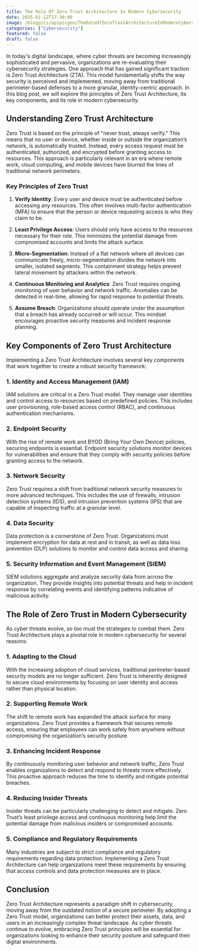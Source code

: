 ```yaml
---
title: The Role Of Zero Trust Architecture In Modern Cybersecurity
date: 2025-01-12T17:30:00
image: /blogpics/apipicgen/TheRoleOfZeroTrustArchitectureInModernCybersecurity-RIOSL1ZLY3.jpg
categories: ["Cybersecurity"]
featured: false
draft: false
---
```

In today's digital landscape, where cyber threats are becoming increasingly sophisticated and pervasive, organizations are re-evaluating their cybersecurity strategies. One approach that has gained significant traction is Zero Trust Architecture (ZTA). This model fundamentally shifts the way security is perceived and implemented, moving away from traditional perimeter-based defenses to a more granular, identity-centric approach. In this blog post, we will explore the principles of Zero Trust Architecture, its key components, and its role in modern cybersecurity.

## Understanding Zero Trust Architecture

Zero Trust is based on the principle of "never trust, always verify." This means that no user or device, whether inside or outside the organization’s network, is automatically trusted. Instead, every access request must be authenticated, authorized, and encrypted before granting access to resources. This approach is particularly relevant in an era where remote work, cloud computing, and mobile devices have blurred the lines of traditional network perimeters.

### Key Principles of Zero Trust

1. **Verify Identity**: Every user and device must be authenticated before accessing any resources. This often involves multi-factor authentication (MFA) to ensure that the person or device requesting access is who they claim to be.

2. **Least Privilege Access**: Users should only have access to the resources necessary for their role. This minimizes the potential damage from compromised accounts and limits the attack surface.

3. **Micro-Segmentation**: Instead of a flat network where all devices can communicate freely, micro-segmentation divides the network into smaller, isolated segments. This containment strategy helps prevent lateral movement by attackers within the network.

4. **Continuous Monitoring and Analytics**: Zero Trust requires ongoing monitoring of user behavior and network traffic. Anomalies can be detected in real-time, allowing for rapid response to potential threats.

5. **Assume Breach**: Organizations should operate under the assumption that a breach has already occurred or will occur. This mindset encourages proactive security measures and incident response planning.

## Key Components of Zero Trust Architecture

Implementing a Zero Trust Architecture involves several key components that work together to create a robust security framework:

### 1. Identity and Access Management (IAM)

IAM solutions are critical in a Zero Trust model. They manage user identities and control access to resources based on predefined policies. This includes user provisioning, role-based access control (RBAC), and continuous authentication mechanisms.

### 2. Endpoint Security

With the rise of remote work and BYOD (Bring Your Own Device) policies, securing endpoints is essential. Endpoint security solutions monitor devices for vulnerabilities and ensure that they comply with security policies before granting access to the network.

### 3. Network Security

Zero Trust requires a shift from traditional network security measures to more advanced techniques. This includes the use of firewalls, intrusion detection systems (IDS), and intrusion prevention systems (IPS) that are capable of inspecting traffic at a granular level.

### 4. Data Security

Data protection is a cornerstone of Zero Trust. Organizations must implement encryption for data at rest and in transit, as well as data loss prevention (DLP) solutions to monitor and control data access and sharing.

### 5. Security Information and Event Management (SIEM)

SIEM solutions aggregate and analyze security data from across the organization. They provide insights into potential threats and help in incident response by correlating events and identifying patterns indicative of malicious activity.

## The Role of Zero Trust in Modern Cybersecurity

As cyber threats evolve, so too must the strategies to combat them. Zero Trust Architecture plays a pivotal role in modern cybersecurity for several reasons:

### 1. Adapting to the Cloud

With the increasing adoption of cloud services, traditional perimeter-based security models are no longer sufficient. Zero Trust is inherently designed to secure cloud environments by focusing on user identity and access rather than physical location.

### 2. Supporting Remote Work

The shift to remote work has expanded the attack surface for many organizations. Zero Trust provides a framework that secures remote access, ensuring that employees can work safely from anywhere without compromising the organization’s security posture.

### 3. Enhancing Incident Response

By continuously monitoring user behavior and network traffic, Zero Trust enables organizations to detect and respond to threats more effectively. This proactive approach reduces the time to identify and mitigate potential breaches.

### 4. Reducing Insider Threats

Insider threats can be particularly challenging to detect and mitigate. Zero Trust’s least privilege access and continuous monitoring help limit the potential damage from malicious insiders or compromised accounts.

### 5. Compliance and Regulatory Requirements

Many industries are subject to strict compliance and regulatory requirements regarding data protection. Implementing a Zero Trust Architecture can help organizations meet these requirements by ensuring that access controls and data protection measures are in place.

## Conclusion

Zero Trust Architecture represents a paradigm shift in cybersecurity, moving away from the outdated notion of a secure perimeter. By adopting a Zero Trust model, organizations can better protect their assets, data, and users in an increasingly complex threat landscape. As cyber threats continue to evolve, embracing Zero Trust principles will be essential for organizations looking to enhance their security posture and safeguard their digital environments.